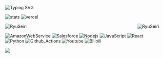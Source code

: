 <!-- https://readme-typing-svg.demolab.com/demo/ -->

![Typing SVG](https://readme-typing-svg.demolab.com?font=ms+graph&pause=2000&color=F7B200&width=1000&lines=IT業界のエンジニア、現在Salesforce、AWSを専念しています。)

![stats](https://github-readme-stats.vercel.app/api?username=RyuSeiri&show_icons=truee&include_all_commits=true&theme=onedark&hide=prs) ![vercel](https://github-readme-stats.vercel.app/api/top-langs/?username=RyuSeiri&layout=compact&show_icons=truee&include_all_commits=true&theme=onedark&card_width=230) 

<div align="right" >
  <img align="right" src="https://count.getloli.com/get/@:RyuSeiri" alt="RyuSeiri" />
</div>

![RyuSeiri](https://activity-graph.herokuapp.com/graph?username=RyuSeiri&theme=github)

<!-- Label -->
![AmazonWebService](https://img.shields.io/badge/-AmazonWebService-fff?style=flat-square&logo=AmazonWebService&logoColor=yellow) 
![Salesforce](https://img.shields.io/badge/-Salesforce-fff?style=flat-square&logo=Salesforce&logoColor=42d1f5)
![Nodejs](https://img.shields.io/badge/-Nodejs-43853d?style=flat-square&logo=Node.js&logoColor=white)
![JavaScript](https://img.shields.io/badge/-JavaScript-e5cd0c?style=flat-square&logo=JavaScript&logoColor=000)
![React](https://img.shields.io/badge/-React-fff?style=flat-square&logo=React&color=000)
![Python](https://img.shields.io/badge/-Python-fff?style=flat-square&logo=Python&color=fff)
![Github_Actions](https://img.shields.io/badge/-Github_Actions-fff?style=flat-square&logo=github-actions&logoColor=blue)
![Youtube](https://img.shields.io/badge/-Bilibili-fff?style=flat-square&logo=Bilibili&labelColor=00A1D6&logoColor=white)
![Bilibili](https://img.shields.io/badge/-youtube-red?style=flat-square&logo=youtube&labelColor=red&logoColor=fff)

![](https://github-readme-activity-graph.cyclic.app/graph?username=RyuSeiri&theme=github)

